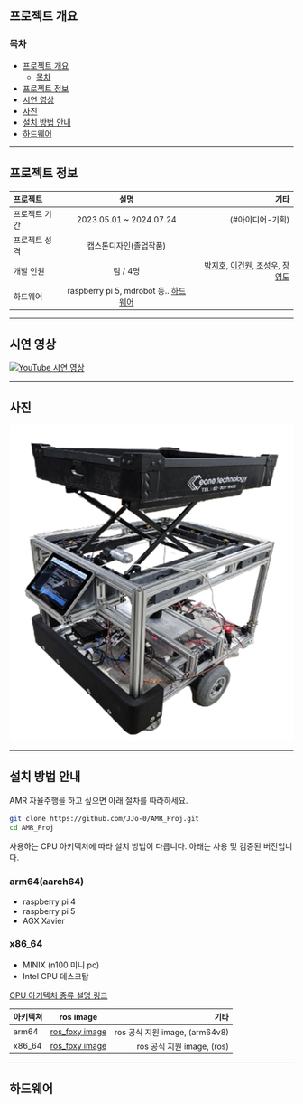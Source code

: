 ## 프로젝트 개요

### 목차
- [프로젝트 개요](#프로젝트-개요)
  - [목차](#목차)
- [프로젝트 정보](#프로젝트-정보)
- [시연 영상](#시연-영상)
- [사진](#사진)
- [설치 방법 안내](#설치-방법-안내)
- [하드웨어](#하드웨어)

---

## 프로젝트 정보

| 프로젝트 | 설명 | 기타 |
|:---|:---:| ---:|
| 프로젝트 기간 | 2023.05.01 ~ 2024.07.24 | (#아이디어-기획) |
| 프로젝트 성격 | 캡스톤디자인(졸업작품) | |
| 개발 인원 | 팀 / 4명 | [박지호](https://github.com/JJo-0), [이건원](https://github.com/leegunwon), [조성우](https://github.com/), [장영도](https://github.com/) |
| 하드웨어 | raspberry pi 5, mdrobot 등.. [하드웨어](#하드웨어) | |

---

## 시연 영상

[![YouTube 시연 영상](https://img.youtube.com/vi/TZNeZHwiGjE/0.jpg)](https://youtu.be/TZNeZHwiGjE)

---

## 사진

![AMR 사진](https://github.com/JJo-0/JJo-0.github.io/blob/main/image/AMR_.png?raw=true)

---

## 설치 방법 안내

AMR 자율주행을 하고 싶으면 아래 절차를 따라하세요.

```bash
git clone https://github.com/JJo-0/AMR_Proj.git
cd AMR_Proj
```

사용하는 CPU 아키텍처에 따라 설치 방법이 다릅니다. 아래는 사용 및 검증된 버전입니다.

### arm64(aarch64)

- raspberry pi 4
- raspberry pi 5
- AGX Xavier

### x86_64

- MINIX (n100 미니 pc)
- Intel CPU 데스크탑

[CPU 아키텍처 종류 설명 링크](https://velog.io/@480/%EC%9D%B4%EC%A0%9C%EB%8A%94-%EA%B0%9C%EB%B0%9C%EC%9E%90%EB%8F%84-CPU-%EC%95%84%ED%82%A4%ED%85%8D%EC%B2%98%EB%A5%BC-%EA%B5%AC%EB%B6%84%ED%95%B4%EC%95%BC-%ED%95%A9%EB%8B%88%EB%8B%A4)

| 아키텍쳐 | ros image | 기타 |
|:---|:---:| ---:|
| arm64 | [ros_foxy image](https://hub.docker.com/r/arm64v8/ros/) | ros 공식 지원 image, (arm64v8) |
| x86_64 | [ros_foxy image](https://hub.docker.com/_/ros) | ros 공식 지원 image, (ros) |

---

## 하드웨어


